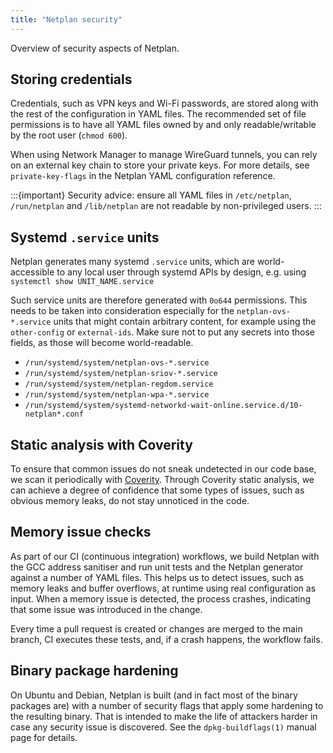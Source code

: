 ```yaml
---
title: "Netplan security"
---
```


Overview of security aspects of Netplan.

## Storing credentials

Credentials, such as VPN keys and Wi-Fi passwords, are stored along with the rest
of the configuration in YAML files. The recommended set of file permissions is
to have all YAML files owned by and only readable/writable by the root user (`chmod 600`).

When using Network Manager to manage WireGuard tunnels, you can rely on an
external key chain to store your private keys. For more details, see `private-key-flags`
in the Netplan YAML configuration reference.

:::{important}
Security advice: ensure all YAML files in `/etc/netplan`, `/run/netplan` and
`/lib/netplan` are not readable by non-privileged users.
:::

## Systemd `.service` units

Netplan generates many systemd `.service` units, which are world-accessible to
any local user through systemd APIs by design, e.g. using `systemctl show UNIT_NAME.service`

Such service units are therefore generated with `0o644` permissions. This
needs to be taken into consideration especially for the `netplan-ovs-*.service`
units that might contain arbitrary content, for example using the `other-config`
or `external-ids`. Make sure not to put any secrets into those fields, as those
will become world-readable.

* `/run/systemd/system/netplan-ovs-*.service`
* `/run/systemd/system/netplan-sriov-*.service`
* `/run/systemd/system/netplan-regdom.service`
* `/run/systemd/system/netplan-wpa-*.service`
* `/run/systemd/system/systemd-networkd-wait-online.service.d/10-netplan*.conf`

## Static analysis with Coverity

To ensure that common issues do not sneak undetected in our code base,
we scan it periodically with [Coverity](https://scan.coverity.com/).
Through Coverity static analysis, we can achieve a degree of confidence
that some types of issues, such as obvious memory leaks, do not stay
unnoticed in the code.

## Memory issue checks

As part of our CI (continuous integration) workflows, we build Netplan with the GCC
address sanitiser and run unit tests and the Netplan generator against a
number of YAML files. This helps us to detect issues, such as memory leaks and
buffer overflows, at runtime using real configuration as input. When a memory
issue is detected, the process crashes, indicating that some issue was
introduced in the change.

Every time a pull request is created or changes are merged to the main branch,
CI executes these tests, and, if a crash happens, the workflow fails. 

## Binary package hardening

On Ubuntu and Debian, Netplan is built (and in fact most of the binary packages are)
with a number of security flags that apply some hardening to the resulting binary.
That is intended to make the life of attackers harder in case any security issue is
discovered. See the `dpkg-buildflags(1)` manual page for details.
